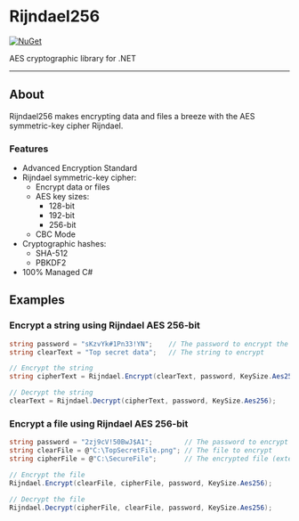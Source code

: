# Rijndael256

[![NuGet](https://img.shields.io/nuget/v/Rijndael256.svg?maxAge=2592000)](https://www.nuget.org/packages/Rijndael256/)

AES cryptographic library for .NET

---

## About
Rijndael256 makes encrypting data and files a breeze with the AES symmetric-key cipher Rijndael.

### Features

* Advanced Encryption Standard
* Rijndael symmetric-key cipher:
	* Encrypt data or files
	* AES key sizes:
		* 128-bit
		* 192-bit
		* 256-bit
	* CBC Mode
* Cryptographic hashes:
	* SHA-512
	* PBKDF2
* 100% Managed C#

## Examples

### Encrypt a string using Rijndael AES 256-bit

```C#
string password = "sKzvYk#1Pn33!YN";    // The password to encrypt the file with
string clearText = "Top secret data";   // The string to encrypt

// Encrypt the string
string cipherText = Rijndael.Encrypt(clearText, password, KeySize.Aes256);

// Decrypt the string
clearText = Rijndael.Decrypt(cipherText, password, KeySize.Aes256);
```

### Encrypt a file using Rijndael AES 256-bit

```C#
string password = "2zj9cV!50BwJ$A1";        // The password to encrypt the file with
string clearFile = @"C:\TopSecretFile.png"; // The file to encrypt
string cipherFile = @"C:\SecureFile";       // The encrypted file (extension is optional)

// Encrypt the file
Rijndael.Encrypt(clearFile, cipherFile, password, KeySize.Aes256);

// Decrypt the file
Rijndael.Decrypt(cipherFile, clearFile, password, KeySize.Aes256);
```